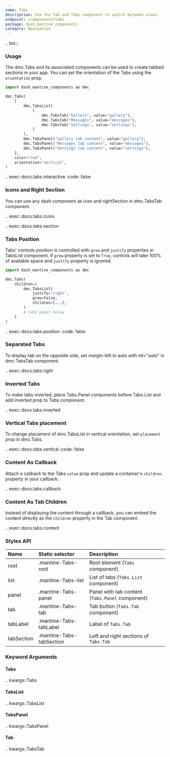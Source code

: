 ```yaml
---
name: Tabs
description: Use the Tab and Tabs component to switch between views.
endpoint: /components/tabs
package: dash_mantine_components
category: Navigation
---
```


.. toc::

### Usage

The dmc.Tabs and its associated components can be used to create tabbed sections in your app.
You can set the orientation of the Tabs using the `orientation` prop.

```python
import dash_mantine_components as dmc

dmc.Tabs(
    [
        dmc.TabsList(
            [
                dmc.TabsTab("Gallery", value="gallery"),
                dmc.TabsTab("Messages", value="messages"),
                dmc.TabsTab("Settings", value="settings"),
            ]
        ),
        dmc.TabsPanel("Gallery tab content", value="gallery"),
        dmc.TabsPanel("Messages tab content", value="messages"),
        dmc.TabsPanel("Settings tab content", value="settings"),
    ],
    color="red",
    orientation="vertical",
)
```

.. exec::docs.tabs.interactive
    :code: false

### Icons and Right Section

You can use any dash component as icon and rightSection in dmc.TabsTab component.

.. exec::docs.tabs.icons

.. exec::docs.tabs.section

### Tabs Position

Tabs' controls position is controlled with `grow` and `justify` properties in TabsList component. If `grow` property 
is set to `True`, controls will take 100% of available space and `justify` property is ignored.

```python
import dash_mantine_components as dmc

dmc.Tabs(
    children=[
        dmc.TabsList(
            justify="right",
            grow=False,
            children=[...],
        )
        # tabs panel below
    ]
)
```

.. exec::docs.tabs.position
    :code: false

### Separated Tabs

To display tab on the opposite side, set margin-left to auto with ml="auto" in dmc.TabsTab component.

.. exec::docs.tabs.right

### Inverted Tabs

To make tabs inverted, place Tabs.Panel components before Tabs.List and add inverted prop to Tabs component.

.. exec::docs.tabs.inverted

### Vertical Tabs placement

To change placement of dmc.TabsList in vertical orientation, set `placement` prop in dmc.Tabs.

.. exec::docs.tabs.vertical
    :code: false

### Content As Callback

Attach a callback to the Tabs `value` prop and update a container's `children` property in your callback.

.. exec::docs.tabs.callback

### Content As Tab Children

Instead of displaying the content through a callback, you can embed the content directly as the `children` property in
the Tab component.

.. exec::docs.tabs.content

### Styles API

| Name       | Static selector          | Description                                     |
|:-----------|:-------------------------|:------------------------------------------------|
| root       | .mantine-Tabs-root       | Root element (`Tabs` component)                 |
| list       | .mantine-Tabs-list       | List of tabs (`Tabs.List` component)            |
| panel      | .mantine-Tabs-panel      | Panel with tab content (`Tabs.Panel` component) |
| tab        | .mantine-Tabs-tab        | Tab button (`Tabs.Tab` component)               |
| tabLabel   | .mantine-Tabs-tabLabel   | Label of `Tabs.Tab`                             |
| tabSection | .mantine-Tabs-tabSection | Left and right sections of `Tabs.Tab`           |

### Keyword Arguments

#### Tabs

.. kwargs::Tabs

#### TabsList

.. kwargs::TabsList

#### TabsPanel

.. kwargs::TabsPanel

#### Tab

.. kwargs::TabsTab
